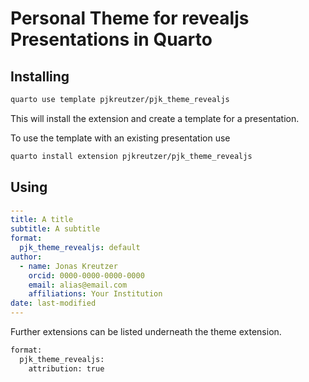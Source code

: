 # Personal Theme for revealjs Presentations in Quarto

## Installing


```bash
quarto use template pjkreutzer/pjk_theme_revealjs
```

This will install the extension and create a template for a presentation.

To use the template with an existing presentation use

```bash
quarto install extension pjkreutzer/pjk_theme_revealjs
```

## Using

```yaml
---
title: A title
subtitle: A subtitle
format:
  pjk_theme_revealjs: default
author:
  - name: Jonas Kreutzer
    orcid: 0000-0000-0000-0000
    email: alias@email.com
    affiliations: Your Institution
date: last-modified
---

```
Further extensions can be listed underneath the theme extension.

```bash
format:
  pjk_theme_revealjs:
    attribution: true
```

